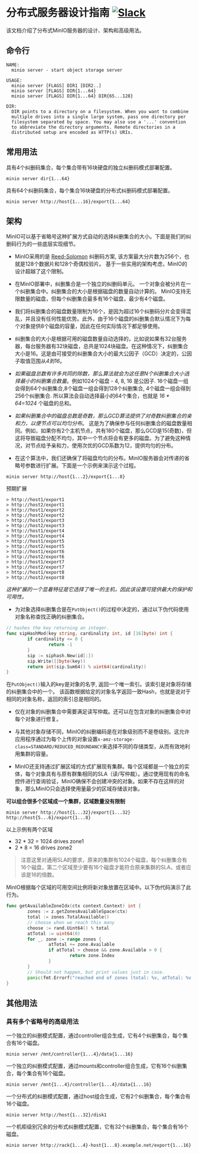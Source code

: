 # 分布式服务器设计指南 [![Slack](https://slack.min.io/slack?type=svg)](https://slack.min.io)
该文档介绍了分布式MinIO服务器的设计、架构和高级用法。

## 命令行
```
NAME:
  minio server - start object storage server

USAGE:
  minio server [FLAGS] DIR1 [DIR2..]
  minio server [FLAGS] DIR{1...64}
  minio server [FLAGS] DIR{1...64} DIR{65...128}

DIR:
  DIR points to a directory on a filesystem. When you want to combine
  multiple drives into a single large system, pass one directory per
  filesystem separated by space. You may also use a '...' convention
  to abbreviate the directory arguments. Remote directories in a
  distributed setup are encoded as HTTP(s) URIs.
```

## 常用用法

具有4个纠删码集合，每个集合带有16块硬盘的独立纠删码模式部署配置。
```
minio server dir{1...64}
```

具有64个纠删码集合，每个集合16块硬盘的分布式纠删码模式部署配置。

```
minio server http://host{1...16}/export{1...64}
```

## 架构

MinIO可以基于省略号这种扩展方式自动的选择纠删集合的大小。下面是我们的纠删码行为的一些底层实现细节。

- MinIO采用的是 [Reed-Solomon](https://github.com/klauspost/reedsolomon) 纠删码方案, 该方案最大分片数为256个，也就是128个数据片和128个奇偶校验片。 基于一些实用的架构考虑，MinIO的设计超越了这个限制。

- 在MinIO部署中，纠删集合是一个独立的纠删码单元。 一个对象会被分片在一个纠删集合中。纠删集合的大小是根据磁盘的数量自动计算的。 MinIO支持无限数量的磁盘，但每个纠删集合最多有16个磁盘，最少有4个磁盘。

- 我们将纠删集合的磁盘数量限制为16个，是因为超过16个纠删码分片会变得混乱，并且没有任何性能优势。此外，由于16个磁盘的纠删集合默认情况下为每个对象提供8个磁盘的容量，因此在任何实际情况下都足够使用。

-  纠删集合的大小是根据可用的磁盘数量自动选择的，比如说如果有32台服务器，每台服务器有32块磁盘，总共是1024块磁盘。在这种情况下，纠删集合大小是16。这是由可接受的纠删集合大小的最大公因子（GCD）决定的，公因子取值范围从*4到16*。

- *如果磁盘总数有许多共同的除数，那么算法就会为这任意N个纠删集合大小选择最小的纠删集合数量*。例如1024个磁盘 - 4, 8, 16 是公因子. 16个磁盘一组会得到64个纠删集合,8个磁盘一组会得到128个纠删集合, 4个磁盘一组会得到256个纠删集合. 所以算法会自动选择最小的64个集合，也就是 *16 * 64=1024* 个磁盘的总和。

- *如果纠删集合中的磁盘总数是奇数，那么GCD算法提供了对奇数纠删集合的亲和力，以便节点可以均匀分布*。 这是为了确保参与任何纠删集合的磁盘数量相同。例如，如果你有2个主机节点，共有180个磁盘，那么GCD是15(奇数)，但这将导致磁盘分配不均匀，其中一个节点将会有更多的磁盘。为了避免这种情况，对节点给予亲和力，使用次优的GCD系数为12，提供均匀的分布。

- 在这个算法中，我们还确保了将磁盘均匀的分布。MinIO服务器会对传递的省略号参数进行扩展。下面是一个示例来演示这个过程。

```
minio server http://host{1...2}/export{1...8}
```

预期扩展
```
> http://host1/export1
> http://host2/export1
> http://host1/export2
> http://host2/export2
> http://host1/export3
> http://host2/export3
> http://host1/export4
> http://host2/export4
> http://host1/export5
> http://host2/export5
> http://host1/export6
> http://host2/export6
> http://host1/export7
> http://host2/export7
> http://host1/export8
> http://host2/export8
```

*这种扩展的一个显着特征是它选择了唯一的主机，因此该设置可提供最大的保护和可用性。*

- 为对象选择纠删集合是在`PutObject()`的过程中决定的，通过以下伪代码使用对象名称查找正确的纠删集合。
```go
// hashes the key returning an integer.
func sipHashMod(key string, cardinality int, id [16]byte) int {
        if cardinality <= 0 {
                return -1
        }
        sip := siphash.New(id[:])
        sip.Write([]byte(key))
        return int(sip.Sum64() % uint64(cardinality))
}
```
在`PutObject()`输入的key是对象的名字, 返回一个唯一索引。该索引是对象将存储的纠删集合中的一个。 该函数根据给定的对象名字返回一致Hash，也就是说对于相同的对象名称，返回的索引总是相同的。

- 仅在对象的纠删集合中需要满足读写仲裁。还可以在包含对象的纠删集合中对每个对象进行修复。

- 与其他对象存储不同，MinIO的纠删编码是在对象级别而不是卷级别。这允许应用程序通过为每个上传的对象设置`x-amz-storage-class=STANDARD/REDUCED_REDUNDANCY`来选择不同的存储类型，从而有效地利用集群的容量。

- MinIO还支持通过扩展区域的方式扩展现有集群。每个区域都是一个独立的实体，每个对象具有与原有群集相同的SLA（读/写仲裁）。通过使用现有的命名控件进行查询验证，MinIO确保不会创建冲突的对象。如果不存在这样的对象，那么MinIO只会选择使用量最少的区域存储该对象。

__可以组合很多个区域成一个集群，区域数量没有限制__

```
minio server http://host{1...32}/export{1...32} http://host{5...6}/export{1...8}
```

以上示例有两个区域

- 32 * 32 = 1024 drives zone1
- 2 * 8 = 16 drives zone2

> 注意这里对通用SLA的要求，原来的集群有1024个磁盘，每个纠删集合有16个磁盘，第二个区域至少要有16个磁盘才能符合原来集群的SLA，或者应该是16的倍数。


MinIO根据每个区域的可用空间比例将新对象放置在区域中。以下伪代码演示了此行为。
```go
func getAvailableZoneIdx(ctx context.Context) int {
        zones := z.getZonesAvailableSpace(ctx)
        total := zones.TotalAvailable()
        // choose when we reach this many
        choose := rand.Uint64() % total
        atTotal := uint64(0)
        for _, zone := range zones {
                atTotal += zone.Available
                if atTotal > choose && zone.Available > 0 {
                        return zone.Index
                }
        }
        // Should not happen, but print values just in case.
        panic(fmt.Errorf("reached end of zones (total: %v, atTotal: %v, choose: %v)", total, atTotal, choose))
}
```

## 其他用法

### 具有多个省略号的高级用法

一个独立的纠删模式配置，通过controller组合生成，它有4个纠删集合，每个集合有16个磁盘。
```
minio server /mnt/controller{1...4}/data{1...16}
```

一个独立的纠删模式配置，通过mounts和controller组合生成，它有16个纠删集合，每个集合有16个磁盘。
```
minio server /mnt{1...4}/controller{1...4}/data{1...16}
```

一个分布式的纠删模式配置，通过host组合生成，它有2个纠删集合，每个集合有16个磁盘。
```
minio server http://host{1...32}/disk1
```

一个机柜级别冗余的分布式纠删模式配置，它有32个纠删集合，每个集合有16个磁盘。
```
minio server http://rack{1...4}-host{1...8}.example.net/export{1...16}
```
